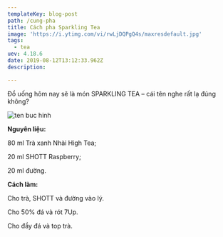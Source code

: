 ```yaml
---
templateKey: blog-post
path: /cung-pha
title: Cách pha Sparkling Tea
image: 'https://i.ytimg.com/vi/rwLjDQPgQ4s/maxresdefault.jpg' 
tags:
  - tea
uev: 4.18.6
date: 2019-08-12T13:12:33.962Z
description:

---
```



Đồ uống hôm nay sẽ là món SPARKLING TEA – cái tên nghe rất lạ đúng không?

![ten buc hinh](https://images-gmi-pmc.edge-generalmills.com/66fa168f-0179-4eee-86e0-bf6241778ee7.jpg "ten buc hinh")

**Nguyên liệu:**

80 ml Trà xanh Nhài High Tea;

20 ml SHOTT Raspberry;

20 ml đường.

**Cách làm:**

Cho trà, SHOTT và đường vào lý.

Cho 50% đá và rót 7Up.

Cho đầy đá và top trà.